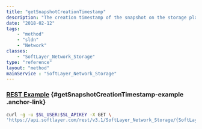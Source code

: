 ```yaml
---
title: "getSnapshotCreationTimestamp"
description: "The creation timestamp of the snapshot on the storage platform."
date: "2018-02-12"
tags:
    - "method"
    - "sldn"
    - "Network"
classes:
    - "SoftLayer_Network_Storage"
type: "reference"
layout: "method"
mainService : "SoftLayer_Network_Storage"
---
```


### [REST Example](#getSnapshotCreationTimestamp-example) <a href="/article/rest/"><i class="fas fa-question"></i></a> {#getSnapshotCreationTimestamp-example .anchor-link} 
```bash
curl -g -u $SL_USER:$SL_APIKEY -X GET \
'https://api.softlayer.com/rest/v3.1/SoftLayer_Network_Storage/{SoftLayer_Network_StorageID}/getSnapshotCreationTimestamp'
```
